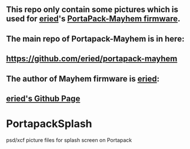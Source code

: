 ## This repo only contain some pictures which is used for [eried](https://github.com/eried)'s [PortaPack-Mayhem firmware](https://github.com/eried/portapack-mayhem).  
## The main repo of Portapack-Mayhem is in here:
## https://github.com/eried/portapack-mayhem
## The author of Mayhem firmware is [eried](https://github.com/eried):
## [eried's Github Page](https://github.com/eried)

# PortapackSplash
psd/xcf picture files for splash screen on Portapack
